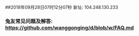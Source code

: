 ##2018年09月28日07时12分07秒 新址: 104.248.130.233
### 兔友常见问题及解答: https://github.com/wanggonging/d/blob/w/FAQ.md
